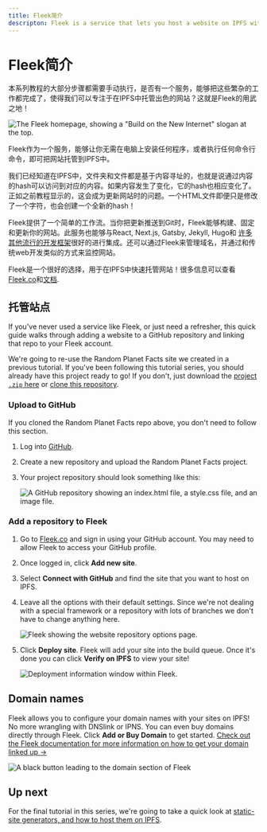 ```yaml
---
title: Fleek简介
descripton: Fleek is a service that lets you host a website on IPFS without needing to install anything on your computer or run command-line scripts.
---
```


# Fleek简介

本系列教程的大部分步骤都需要手动执行，是否有一个服务，能够把这些繁杂的工作都完成了，使得我们可以专注于在IPFS中托管出色的网站？这就是Fleek的用武之地！


![The Fleek homepage, showing a "Build on the New Internet" slogan at the top.](./images/introducing-fleek/fleek-homepage.png)

Fleek作为一个服务，能够让你无需在电脑上安装任何程序，或者执行任何命令行命令，即可把网站托管到IPFS中。

我们已经知道在IPFS中，文件夹和文件都是基于内容寻址的，也就是说通过内容的hash可以访问到对应的内容。如果内容发生了变化，它的hash也相应变化了。正如之前教程显示的，这会成为更新网站时的问题。一个HTML文件即便只是修改了一个字符，也会创建一个全新的hash！

Fleek提供了一个简单的工作流。当你把更新推送到Git时，Fleek能够构建、固定和更新你的网站。此服务也能够与React, Next.js, Gatsby, Jekyll, Hugo和 [许多其他流行的开发框架](https://docs.fleek.co/hosting/site-deployment/#common-frameworks)很好的进行集成。还可以通过Fleek来管理域名，并通过和传统web开发类似的方式来监控网站。

Fleek是一个很好的选择，用于在IPFS中快速托管网站！很多信息可以查看[Fleek.co](https://fleek.co)和[文档](https://docs.fleek.co/).

## 托管站点

If you've never used a service like Fleek, or just need a refresher, this quick guide walks through adding a website to a GitHub repository and linking that repo to your Fleek account.

We're going to re-use the Random Planet Facts site we created in a previous tutorial. If you've been following this tutorial series, you should already have this project ready to go! If you don't, just download the [project `.zip` here](https://github.com/johnnymatthews/random-planet-facts/archive/master.zip) or [clone this repository](https://github.com/johnnymatthews/random-planet-facts).

### Upload to GitHub

If you cloned the Random Planet Facts repo above, you don't need to follow this section.

1. Log into [GitHub](https://github.com).
1. Create a new repository and upload the Random Planet Facts project.
1. Your project repository should look something like this:

   ![A GitHub repository showing an index.html file, a style.css file, and an image file.](./images/introducing-fleek/github-repo-showing-a-few-files.png)

### Add a repository to Fleek

1. Go to [Fleek.co](https://fleek.co/) and sign in using your GitHub account. You may need to allow Fleek to access your GitHub profile.
1. Once logged in, click **Add new site**.
1. Select **Connect with GitHub** and find the site that you want to host on IPFS.
1. Leave all the options with their default settings. Since we're not dealing with a special framework or a repository with lots of branches we don't have to change anything here.

   ![Fleek showing the website repository options page.](./images/introducing-fleek/fleek-showing-the-website-repo-options.png)

1. Click **Deploy site**. Fleek will add your site into the build queue. Once it's done you can click **Verify on IPFS** to view your site!

   ![Deployment information window within Fleek.](./images/introducing-fleek/deployment-information-window.png)

## Domain names

Fleek allows you to configure your domain names with your sites on IPFS! No more wrangling with DNSlink or IPNS. You can even buy domains directly through Fleek. Click **Add or Buy Domain** to get started. [Check out the Fleek documentation for more information on how to get your domain linked up →](https://docs.fleek.co/domain-management/overview/)

![A black button leading to the domain section of Fleek](./images/introducing-fleek/add-or-buy-domain.png)

## Up next

For the final tutorial in this series, we're going to take a quick look at [static-site generators, and how to host them on IPFS](../static-site-generators).
